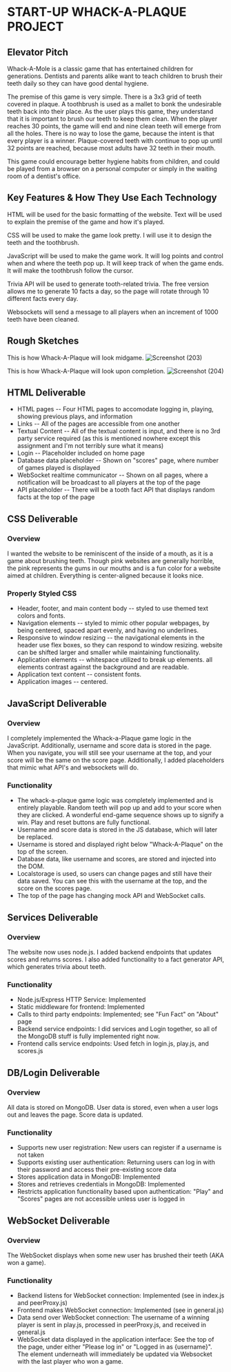 # START-UP WHACK-A-PLAQUE PROJECT

## Elevator Pitch
Whack-A-Mole is a classic game that has entertained children for generations. Dentists and parents alike want to teach children to brush their teeth daily so they can have good dental hygiene.

The premise of this game is very simple. There is a 3x3 grid of teeth covered in plaque. A toothbrush is used as a mallet to bonk the undesirable teeth back into their place. As the user plays this game, they understand that it is important to brush our teeth to keep them clean. When the player reaches 30 points, the game will end and nine clean teeth will emerge from all the holes. There is no way to lose the game, because the intent is that every player is a winner. Plaque-covered teeth with continue to pop up until 32 points are reached, because most adults have 32 teeth in their mouth.

This game could encourage better hygiene habits from children, and could be played from a browser on a personal computer or simply in the waiting room of a dentist's office.

## Key Features & How They Use Each Technology
HTML will be used for the basic formatting of the website. Text will be used to explain the premise of the game and how it's played. 

CSS will be used to make the game look pretty. I will use it to design the teeth and the toothbrush.

JavaScript will be used to make the game work. It will log points and control when and where the teeth pop up. It will keep track of when the game ends. It will make the toothbrush follow the cursor.

Trivia API will be used to generate tooth-related trivia. The free version allows me to generate 10 facts a day, so the page will rotate through 10 different facts every day.

Websockets will send a message to all players when an increment of 1000 teeth have been cleaned.

## Rough Sketches

This is how Whack-A-Plaque will look midgame.
![Screenshot (203)](https://user-images.githubusercontent.com/112976867/236990774-04c57ea4-3875-4046-aed4-49b0b9bc2a15.png)

This is how Whack-A-Plaque will look upon completion.
![Screenshot (204)](https://user-images.githubusercontent.com/112976867/236990844-57266978-339e-4033-aabe-5d91cf14d9cf.png)

## HTML Deliverable
- HTML pages -- Four HTML pages to accomodate logging in, playing, showing previous plays, and information
- Links -- All of the pages are accessible from one another
- Textual Content -- All of the textual content is input, and there is no 3rd party service required (as this is mentioned nowhere except this assignment and I'm not terribly sure what it means)
- Login -- Placeholder included on home page
- Database data placeholder -- Shown on "scores" page, where number of games played is displayed
- WebSocket realtime communicator -- Shown on all pages, where a notification will be broadcast to all players at the top of the page
- API placeholder -- There will be a tooth fact API that displays random facts at the top of the page



## CSS Deliverable

### Overview

I wanted the website to be reminiscent of the inside of a mouth, as it is a game about brushing teeth. Though pink websites are generally horrible, the pink represents the gums in our mouths and is a fun color for a website aimed at children. Everything is center-aligned because it looks nice.

### Properly Styled CSS
- Header, footer, and main content body -- styled to use themed text colors and fonts. 
- Navigation elements -- styled to mimic other popular webpages, by being centered, spaced apart evenly, and having no underlines.
- Responsive to window resizing -- the navigational elements in the header use flex boxes, so they can respond to window resizing. website can be shifted larger and smaller while maintaining functionality.
- Application elements -- whitespace utilized to break up elements. all elements contrast against the background and are readable.
- Application text content -- consistent fonts.
- Application images -- centered.



## JavaScript Deliverable

### Overview

I completely implemented the Whack-a-Plaque game logic in the JavaScript. Additionally, username and score data is stored in the page. When you navigate, you will still see your username at the top, and your score will be the same on the score page. Additionally, I added placeholders that mimic what API's and websockets will do.

### Functionality

   - The whack-a-plaque game logic was completely implemented and is entirely playable. Random teeth will pop up and add to your score when they are clicked. A wonderful end-game sequence shows up to signify a win. Play and reset buttons are fully functional.
   - Username and score data is stored in the JS database, which will later be replaced.
   - Username is stored and displayed right below "Whack-A-Plaque" on the top of the screen.
   - Database data, like username and scores, are stored and injected into the DOM.
   - Localstorage is used, so users can change pages and still have their data saved. You can see this with the username at the top, and the score on the scores page.
   - The top of the page has changing mock API and WebSocket calls.


## Services Deliverable

### Overview
The website now uses node.js. I added backend endpoints that updates scores and returns scores. I also added functionality to a fact generator API, which generates trivia about teeth.

### Functionality
   - Node.js/Express HTTP Service: Implemented
   - Static middleware for frontend: Implemented
   - Calls to third party endpoints: Implemented; see "Fun Fact" on "About" page
   - Backend service endpoints: I did services and Login together, so all of the MongoDB stuff is fully implemented right now.
   - Frontend calls service endpoints: Used fetch in login.js, play.js, and scores.js

## DB/Login Deliverable

### Overview
All data is stored on MongoDB. User data is stored, even when a user logs out and leaves the page. Score data is updated.

### Functionality
   - Supports new user registration: New users can register if a username is not taken
   - Supports existing user authentication: Returning users can log in with their password and access their pre-existing score data
   - Stores application data in MongoDB: Implemented
   - Stores and retrieves credentials in MongoDB: Implemented
   - Restricts application functionality based upon authentication: "Play" and "Scores" pages are not accessible unless user is logged in


## WebSocket Deliverable

### Overview
The WebSocket displays when some new user has brushed their teeth (AKA won a game).

### Functionality
   - Backend listens for WebSocket connection: Implemented (see in index.js and peerProxy.js)
   - Frontend makes WebSocket connection: Implemented (see in general.js)
   - Data send over WebSocket connection: The username of a winning player is sent in play.js, processed in peerProxy.js, and received in general.js
   - WebSocket data displayed in the application interface: See the top of the page, under either "Please log in" or "Logged in as {username}". The element underneath will immediately be updated via Websocket with the last player who won a game.
